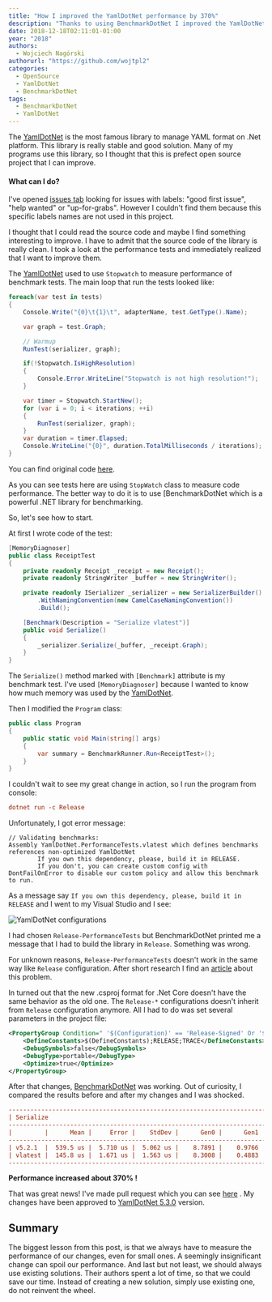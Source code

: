 ```yaml
---
title: "How I improved the YamlDotNet performance by 370%"
description: "Thanks to using BenchmarkDotNet I improved the YamlDotNet performance by 370%."
date: 2018-12-18T02:11:01-01:00
year: "2018"
authors:
  - Wojciech Nagórski
authorurl: "https://github.com/wojtpl2"
categories:
  - OpenSource
  - YamlDotNet
  - BenchmarkDotNet
tags:
  - BenchmarkDotNet
  - YamlDotNet
---
```


The [YamlDotNet](https://github.com/aaubry/YamlDotNet) is the most famous library to manage YAML format on .Net platform. This library is really stable and good solution. Many of my programs use this library, so I thought that this is prefect open source project that I can improve. 

#### What can I do?

I've opened [issues tab](https://github.com/aaubry/YamlDotNet/issues) looking for issues with labels: "good first issue", "help wanted" or "up-for-grabs". However I couldn't find them because this specific labels names are not used in this project. 

I thought that I could read the source code and maybe I find something interesting to improve. I have to admit that the source code of the library is really clean. I took a look at the performance tests and immediately realized that I want to improve them. 

The [YamlDotNet](https://github.com/aaubry/YamlDotNet) used to use `Stopwatch` to measure performance of benchmark tests. The main loop that run the tests looked like:

```c#
foreach(var test in tests)
{
    Console.Write("{0}\t{1}\t", adapterName, test.GetType().Name);

    var graph = test.Graph;

    // Warmup
    RunTest(serializer, graph);

    if(!Stopwatch.IsHighResolution)
    {
        Console.Error.WriteLine("Stopwatch is not high resolution!");
    }

    var timer = Stopwatch.StartNew();
    for (var i = 0; i < iterations; ++i)
    {
        RunTest(serializer, graph);
    }
    var duration = timer.Elapsed;
    Console.WriteLine("{0}", duration.TotalMilliseconds / iterations);
}
```

You can find original code [here](https://github.com/aaubry/YamlDotNet/blob/v5.2.1/PerformanceTests/YamlDotNet.PerformanceTests.Lib/PerformanceTestRunner.cs#L46-L67).

As you can see tests here are using `StopWatch` class to measure code performance. The better way to do it is to use [BenchmarkDotNet which is a powerful .NET library for benchmarking. 

So, let's see how to start.

At first I wrote code of the test:

```c#
[MemoryDiagnoser]
public class ReceiptTest
{
	private readonly Receipt _receipt = new Receipt();
	private readonly StringWriter _buffer = new StringWriter();

	private readonly ISerializer _serializer = new SerializerBuilder()
		.WithNamingConvention(new CamelCaseNamingConvention())
		.Build();

    [Benchmark(Description = "Serialize vlatest")]
	public void Serialize()
	{
		_serializer.Serialize(_buffer, _receipt.Graph);
	}
}
```

The `Serialize()` method marked with `[Benchmark]` attribute is my benchmark test. I've used `[MemoryDiagnoser]` because I wanted to know how much memory was used by the [YamlDotNet](https://github.com/aaubry/YamlDotNet). 

Then I modified the `Program` class:

```C#
public class Program
{
	public static void Main(string[] args)
	{
		var summary = BenchmarkRunner.Run<ReceiptTest>();
	}
}
```

I couldn't wait to see my great change in action, so I run the program from console:

```ini
dotnet run -c Release
```

Unfortunately, I got error message:

```
// Validating benchmarks:
Assembly YamlDotNet.PerformanceTests.vlatest which defines benchmarks references non-optimized YamlDotNet
        If you own this dependency, please, build it in RELEASE.
        If you don't, you can create custom config with DontFailOnError to disable our custom policy and allow this benchmark to run.
```

As a message say `If you own this dependency, please, build it in RELEASE` and I went to my Visual Studio and I see:

![YamlDotNet configurations](/images/YamlDotNetConfigurations.png#normal)

I had chosen `Release-PerformanceTests` but BenchmarkDotNet printed me a message that I had to build the library in `Release`. Something was wrong. 

For unknown reasons, `Release-PerformanceTests` doesn't work in the same way like `Release` configuration. After short research I find an [article](https://www.pedrolamas.com/2017/04/24/creating-custom-build-configurations-for-the-dotnet-core-project-format/) about this problem.

In turned out that the new .csproj format for .Net Core doesn't have the same behavior as the old one. The `Release-*` configurations doesn't inherit from `Release` configuration anymore. All I had to do was set several parameters in the project file:

```xml
<PropertyGroup Condition=" '$(Configuration)' == 'Release-Signed' Or '$(Configuration)' == 'Release-Unsigned' ">
	<DefineConstants>$(DefineConstants);RELEASE;TRACE</DefineConstants>
	<DebugSymbols>false</DebugSymbols>
	<DebugType>portable</DebugType>
	<Optimize>true</Optimize>
</PropertyGroup>
```

After that changes, [BenchmarkDotNet](https://benchmarkdotnet.org/) was working. Out of curiosity, I compared the results before and after my changes and I was shocked.

```ini
-----------------------------------------------------------------------------------
| Serialize                                                                       |
-----------------------------------------------------------------------------------
|         |      Mean |     Error |    StdDev |      Gen0 |      Gen1 | Allocated |
-----------------------------------------------------------------------------------
| v5.2.1  |  539.5 us |  5.710 us |  5.062 us |    8.7891 |    0.9766 |  30.82 KB |
| vlatest |  145.8 us |  1.671 us |  1.563 us |    8.3008 |    0.4883 |   30.7 KB |
-----------------------------------------------------------------------------------
```

**Performance increased about 370% !** 

That was great news! I've made pull request which you can see [here](https://github.com/aaubry/YamlDotNet/pull/356) . My changes have been approved to [YamlDotNet 5.3.0](https://www.nuget.org/packages/YamlDotNet/5.3.0) version.

## Summary

The biggest lesson from this post, is that we always have to measure the performance of our changes, even for small ones. A seemingly insignificant change can spoil our performance.
And last but not least, we should always use existing solutions. Their authors spent a lot of time, so that we could save our time. Instead of creating a new solution, simply use existing one, do not reinvent the wheel.